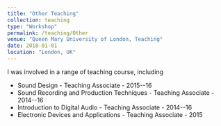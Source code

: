```yaml
---
title: "Other Teaching"
collection: teaching
type: "Workshop"
permalink: /teaching/Other
venue: "Queen Mary University of London, Teaching"
date: 2018-01-01
location: "London, UK"
---
```


I was involved in a range of teaching course, including

* Sound Design - Teaching Associate - 2015--16
* Sound Recording and Production Techniques - Teaching Associate - 2014--16
* Introduction to Digital Audio - Teaching Associate - 2014--16
* Electronic Devices and Applications - Teaching Associate - 2015